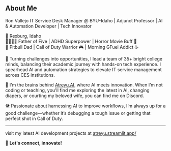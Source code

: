 ## About Me

Ron Vallejo
IT Service Desk Manager @ BYU-Idaho | Adjunct Professor | AI & Automation Developer | Tech Innovator

📍 Rexburg, Idaho  
👨‍👩‍👧‍👦 Father of Five | ADHD Superpower | Horror Movie Buff 🎥  
🐶 Pitbull Dad | Call of Duty Warrior 🎮 | Morning GFuel Addict ☕️

🌟 Turning challenges into opportunities, I lead a team of 35+ bright college minds, balancing their academic journey with hands-on tech experience. I spearhead AI and automation strategies to elevate IT service management across CES institutions.

🚀 I'm the brains behind [Atreyu.AI](https://atreyu.streamlit.app/), where AI meets innovation. When I’m not coding or teaching, you'll find me exploring the latest in AI, changing diapers, or courting my beloved wife, you can find me on Discord.

🛠️ Passionate about harnessing AI to improve workflows, I’m always up for a good challenge—whether it’s debugging a tough issue or getting that perfect shot in Call of Duty.

---

visit my latest AI development projects at [atreyu.streamlit.app/](https://atreyu.streamlit.app/)

🚀 **Let's connect, innovate!**

<!---
ronvallejo/ronvallejo is a ✨ special ✨ repository because its `README.md` (this file) appears on your GitHub profile.
You can click the Preview link to take a look at your changes.
--->
